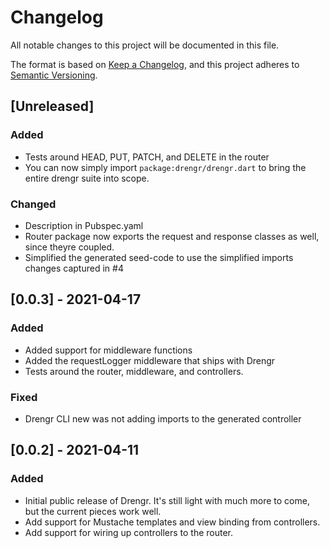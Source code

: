 # Changelog
All notable changes to this project will be documented in this file.

The format is based on [Keep a Changelog](https://keepachangelog.com/en/1.0.0/),
and this project adheres to [Semantic Versioning](https://semver.org/spec/v2.0.0.html).

## [Unreleased]

### Added
- Tests around HEAD, PUT, PATCH, and DELETE in the router
- You can now simply import `package:drengr/drengr.dart` to bring the entire drengr suite into scope.

### Changed
- Description in Pubspec.yaml
- Router package now exports the request and response classes as well, since theyre coupled.
- Simplified the generated seed-code to use the simplified imports changes captured in #4

## [0.0.3] - 2021-04-17
### Added
- Added support for middleware functions
- Added the requestLogger middleware that ships with Drengr
- Tests around the router, middleware, and controllers.

### Fixed
- Drengr CLI new was not adding imports to the generated controller

## [0.0.2] - 2021-04-11
### Added
- Initial public release of Drengr. It's still light with much more to come, but the current pieces work well.
- Add support for Mustache templates and view binding from controllers.
- Add support for wiring up controllers to the router.
